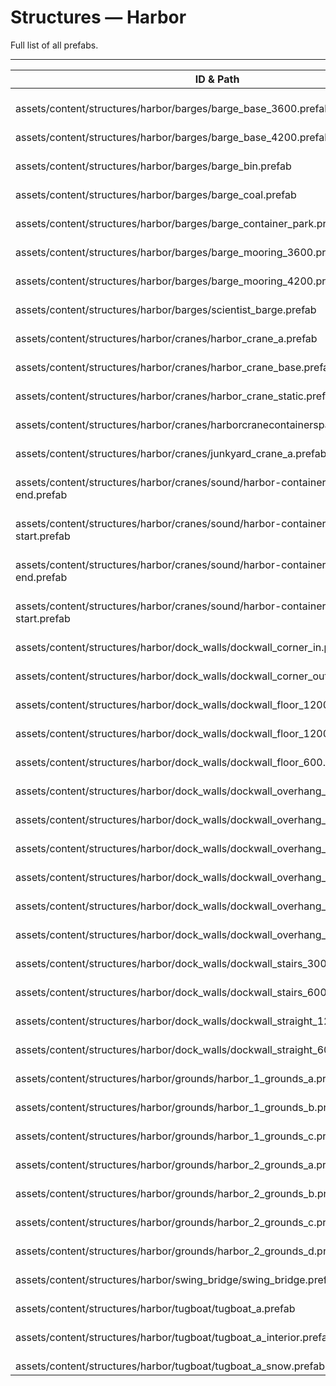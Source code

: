 # Structures — Harbor
Full list of all <Badge type="warning" text="43"/> prefabs.

---
| ID & Path |
| --- |
| <Badge type="tip" text="2156350233"/> <br> assets/content/structures/harbor/barges/barge_base_3600.prefab |
| <Badge type="tip" text="1272145312"/> <br> assets/content/structures/harbor/barges/barge_base_4200.prefab |
| <Badge type="tip" text="1750175727"/> <br> assets/content/structures/harbor/barges/barge_bin.prefab |
| <Badge type="tip" text="3511043476"/> <br> assets/content/structures/harbor/barges/barge_coal.prefab |
| <Badge type="tip" text="678989890"/> <br> assets/content/structures/harbor/barges/barge_container_park.prefab |
| <Badge type="tip" text="1165884473"/> <br> assets/content/structures/harbor/barges/barge_mooring_3600.prefab |
| <Badge type="tip" text="2747257768"/> <br> assets/content/structures/harbor/barges/barge_mooring_4200.prefab |
| <Badge type="tip" text="1749935714"/> <br> assets/content/structures/harbor/barges/scientist_barge.prefab |
| <Badge type="tip" text="2551478480"/> <br> assets/content/structures/harbor/cranes/harbor_crane_a.prefab |
| <Badge type="tip" text="3753705716"/> <br> assets/content/structures/harbor/cranes/harbor_crane_base.prefab |
| <Badge type="tip" text="2935227743"/> <br> assets/content/structures/harbor/cranes/harbor_crane_static.prefab |
| <Badge type="tip" text="1691933837"/> <br> assets/content/structures/harbor/cranes/harborcranecontainerspawnpoint.prefab |
| <Badge type="tip" text="4059004639"/> <br> assets/content/structures/harbor/cranes/junkyard_crane_a.prefab |
| <Badge type="tip" text="1076696447"/> <br> assets/content/structures/harbor/cranes/sound/harbor-container-door-close-end.prefab |
| <Badge type="tip" text="1330535176"/> <br> assets/content/structures/harbor/cranes/sound/harbor-container-door-close-start.prefab |
| <Badge type="tip" text="1720938345"/> <br> assets/content/structures/harbor/cranes/sound/harbor-container-door-open-end.prefab |
| <Badge type="tip" text="3934521941"/> <br> assets/content/structures/harbor/cranes/sound/harbor-container-door-open-start.prefab |
| <Badge type="tip" text="1579440432"/> <br> assets/content/structures/harbor/dock_walls/dockwall_corner_in.prefab |
| <Badge type="tip" text="1080699148"/> <br> assets/content/structures/harbor/dock_walls/dockwall_corner_out.prefab |
| <Badge type="tip" text="2118317088"/> <br> assets/content/structures/harbor/dock_walls/dockwall_floor_1200.prefab |
| <Badge type="tip" text="2429099283"/> <br> assets/content/structures/harbor/dock_walls/dockwall_floor_1200x600.prefab |
| <Badge type="tip" text="3726740485"/> <br> assets/content/structures/harbor/dock_walls/dockwall_floor_600.prefab |
| <Badge type="tip" text="2101200480"/> <br> assets/content/structures/harbor/dock_walls/dockwall_overhang_collapsed_a.prefab |
| <Badge type="tip" text="376163300"/> <br> assets/content/structures/harbor/dock_walls/dockwall_overhang_collapsed_b.prefab |
| <Badge type="tip" text="772257745"/> <br> assets/content/structures/harbor/dock_walls/dockwall_overhang_collapsed_c.prefab |
| <Badge type="tip" text="2478151144"/> <br> assets/content/structures/harbor/dock_walls/dockwall_overhang_corner_in.prefab |
| <Badge type="tip" text="3787408013"/> <br> assets/content/structures/harbor/dock_walls/dockwall_overhang_corner_out.prefab |
| <Badge type="tip" text="3959781935"/> <br> assets/content/structures/harbor/dock_walls/dockwall_overhang_straight_600.prefab |
| <Badge type="tip" text="1956005512"/> <br> assets/content/structures/harbor/dock_walls/dockwall_stairs_300.prefab |
| <Badge type="tip" text="2488910426"/> <br> assets/content/structures/harbor/dock_walls/dockwall_stairs_600.prefab |
| <Badge type="tip" text="3087599483"/> <br> assets/content/structures/harbor/dock_walls/dockwall_straight_1200.prefab |
| <Badge type="tip" text="771679829"/> <br> assets/content/structures/harbor/dock_walls/dockwall_straight_600.prefab |
| <Badge type="tip" text="2888539845"/> <br> assets/content/structures/harbor/grounds/harbor_1_grounds_a.prefab |
| <Badge type="tip" text="2484074957"/> <br> assets/content/structures/harbor/grounds/harbor_1_grounds_b.prefab |
| <Badge type="tip" text="2415261758"/> <br> assets/content/structures/harbor/grounds/harbor_1_grounds_c.prefab |
| <Badge type="tip" text="379565277"/> <br> assets/content/structures/harbor/grounds/harbor_2_grounds_a.prefab |
| <Badge type="tip" text="893832464"/> <br> assets/content/structures/harbor/grounds/harbor_2_grounds_b.prefab |
| <Badge type="tip" text="3090287599"/> <br> assets/content/structures/harbor/grounds/harbor_2_grounds_c.prefab |
| <Badge type="tip" text="2416419825"/> <br> assets/content/structures/harbor/grounds/harbor_2_grounds_d.prefab |
| <Badge type="tip" text="1956297939"/> <br> assets/content/structures/harbor/swing_bridge/swing_bridge.prefab |
| <Badge type="tip" text="1714044309"/> <br> assets/content/structures/harbor/tugboat/tugboat_a.prefab |
| <Badge type="tip" text="619931715"/> <br> assets/content/structures/harbor/tugboat/tugboat_a_interior.prefab |
| <Badge type="tip" text="1737613140"/> <br> assets/content/structures/harbor/tugboat/tugboat_a_snow.prefab |
